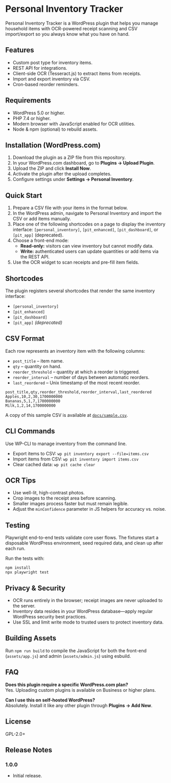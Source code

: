 # Personal Inventory Tracker

Personal Inventory Tracker is a WordPress plugin that helps you manage household items with OCR-powered receipt scanning and CSV import/export so you always know what you have on hand.

## Features
- Custom post type for inventory items.
- REST API for integrations.
- Client-side OCR (Tesseract.js) to extract items from receipts.
- Import and export inventory via CSV.
- Cron-based reorder reminders.

## Requirements
- WordPress 5.0 or higher.
- PHP 7.4 or higher.
- Modern browser with JavaScript enabled for OCR utilities.
- Node & npm (optional) to rebuild assets.

## Installation (WordPress.com)
1. Download the plugin as a ZIP file from this repository.
2. In your WordPress.com dashboard, go to **Plugins → Upload Plugin**.
3. Upload the ZIP and click **Install Now**.
4. Activate the plugin after the upload completes.
5. Configure settings under **Settings → Personal Inventory**.

## Quick Start
1. Prepare a CSV file with your items in the format below.
2. In the WordPress admin, navigate to Personal Inventory and import the CSV or add items manually.
3. Place one of the following shortcodes on a page to display the inventory interface:
   `[personal_inventory]`, `[pit_enhanced]`, `[pit_dashboard]`, or `[pit_app]` (deprecated).
4. Choose a front-end mode:
   - **Read-only:** visitors can view inventory but cannot modify data.
   - **Write:** authenticated users can update quantities or add items via the REST API.
5. Use the OCR widget to scan receipts and pre-fill item fields.

## Shortcodes
The plugin registers several shortcodes that render the same inventory interface:

- `[personal_inventory]`
- `[pit_enhanced]`
- `[pit_dashboard]`
- `[pit_app]` *(deprecated)*

## CSV Format
Each row represents an inventory item with the following columns:

- `post_title` – item name.
- `qty` – quantity on hand.
- `reorder_threshold` – quantity at which a reorder is triggered.
- `reorder_interval` – number of days between automatic reorders.
- `last_reordered` – Unix timestamp of the most recent reorder.

```csv
post_title,qty,reorder_threshold,reorder_interval,last_reordered
Apples,10,2,30,1700000000
Bananas,5,1,7,1700000000
Milk,1,2,14,1700000000
```

A copy of this sample CSV is available at [`docs/sample.csv`](docs/sample.csv).

## CLI Commands
Use WP-CLI to manage inventory from the command line.

- Export items to CSV:
  `wp pit inventory export --file=items.csv`
- Import items from CSV:
  `wp pit inventory import items.csv`
- Clear cached data:
  `wp pit cache clear`

## OCR Tips
- Use well-lit, high-contrast photos.
- Crop images to the receipt area before scanning.
- Smaller images process faster but must remain legible.
- Adjust the `minConfidence` parameter in JS helpers for accuracy vs. noise.

## Testing
Playwright end-to-end tests validate core user flows. The fixtures start a disposable WordPress environment, seed required data, and clean up after each run.

Run the tests with:

```
npm install
npx playwright test
```

## Privacy & Security
- OCR runs entirely in the browser; receipt images are never uploaded to the server.
- Inventory data resides in your WordPress database—apply regular WordPress security best practices.
- Use SSL and limit write mode to trusted users to protect inventory data.

## Building Assets
Run `npm run build` to compile the JavaScript for both the front-end (`assets/app.js`) and admin (`assets/admin.js`) using esbuild.

## FAQ
**Does this plugin require a specific WordPress.com plan?**  
Yes. Uploading custom plugins is available on Business or higher plans.

**Can I use this on self-hosted WordPress?**  
Absolutely. Install it like any other plugin through **Plugins → Add New**.

## License
GPL-2.0+

## Release Notes
### 1.0.0
- Initial release.
